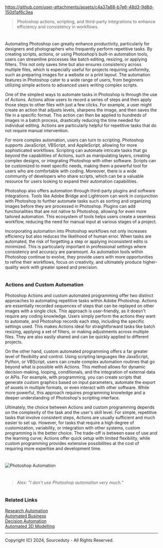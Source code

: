 https://github.com/user-attachments/assets/c4a37a88-b7e6-48d3-9d8d-150d1af6c3ea

> Photoshop actions, scripting, and third-party integrations to enhance efficiency and consistency in workflows.

#

Automating Photoshop can greatly enhance productivity, particularly for designers and photographers who frequently perform repetitive tasks. By creating scripts, actions, or using Photoshop’s built-in automation tools, users can streamline processes like batch editing, resizing, or applying filters. This not only saves time but also ensures consistency across multiple files, which is especially useful for projects requiring uniformity, such as preparing images for a website or a print layout. The automation features in Photoshop cater to a wide range of users, from beginners utilizing simple actions to advanced users writing complex scripts.

One of the simplest ways to automate tasks in Photoshop is through the use of Actions. Actions allow users to record a series of steps and then apply those steps to other files with just a few clicks. For example, a user might create an action that adjusts levels, sharpens the image, and then saves the file in a specific format. This action can then be applied to hundreds of images in a batch process, drastically reducing the time needed for individual editing. Actions are particularly helpful for repetitive tasks that do not require manual intervention.

For more complex automation, users can turn to scripting. Photoshop supports JavaScript, VBScript, and AppleScript, allowing for more sophisticated workflows. Scripting can automate intricate tasks that go beyond the capabilities of Actions, such as manipulating layers, creating complex designs, or integrating Photoshop with other software. Scripts can be customized to meet specific needs, making them a powerful tool for users who are comfortable with coding. Moreover, there is a wide community of developers who share scripts, which can be a valuable resource for users looking to expand their automation capabilities.

Photoshop also offers automation through third-party plugins and software integrations. Tools like Adobe Bridge and Lightroom can work in conjunction with Photoshop to further automate tasks such as sorting and organizing images before they are processed in Photoshop. Plugins can add functionalities that are not native to Photoshop, allowing for even more tailored automation. This ecosystem of tools helps users create a seamless workflow, reducing the need for manual input at various stages of a project.

Incorporating automation into Photoshop workflows not only increases efficiency but also reduces the likelihood of human error. When tasks are automated, the risk of forgetting a step or applying inconsistent edits is minimized. This is particularly important in professional settings where consistency and accuracy are paramount. As automation tools within Photoshop continue to evolve, they provide users with more opportunities to refine their workflows, focus on creativity, and ultimately produce higher-quality work with greater speed and precision.

#
### Actions and Custom Automation

Photoshop Actions and custom automated programming offer two distinct approaches to automating repetitive tasks within Adobe Photoshop. Actions are essentially recorded sequences of steps that can be replayed on other images with a single click. This approach is user-friendly, as it doesn't require any coding knowledge. Users simply perform the actions they want to automate, and Photoshop records each step, including the specific settings used. This makes Actions ideal for straightforward tasks like batch resizing, applying a set of filters, or making adjustments across multiple files. They are also easily shared and can be quickly applied to different projects.

On the other hand, custom automated programming offers a far greater level of flexibility and control. Using scripting languages like JavaScript, Python, or VBScript, users can create complex automation routines that go beyond what is possible with Actions. This method allows for dynamic decision-making, looping, conditionals, and the integration of external data or APIs. For example, with programming, you can create scripts that generate custom graphics based on input parameters, automate the export of assets in multiple formats, or even interact with other software. While more powerful, this approach requires programming knowledge and a deeper understanding of Photoshop's scripting interface.

Ultimately, the choice between Actions and custom programming depends on the complexity of the task and the user's skill level. For simple, repetitive tasks that involve consistent steps, Actions are usually sufficient and much easier to set up. However, for tasks that require a high degree of customization, variability, or integration with other systems, custom programming is the better choice. The trade-off is between ease of use and the learning curve; Actions offer quick setup with limited flexibility, while custom programming provides extensive possibilities at the cost of requiring more expertise and development time.

#
![Photoshop Automation](https://github.com/user-attachments/assets/63aba588-e08a-4efa-8a32-4418ea933e4b)

#

> Alex: "*I don't use Photoshop automation very much.*"

#
### Related Links

[Research Automation](https://github.com/sourceduty/Research_Automation)
<br>
[Automated Business](https://github.com/sourceduty/Automated_Business)
<br>
[Decision Automation](https://github.com/sourceduty/Decision_Automation)
<br>
[Automated 3D Modelling](https://github.com/sourceduty/Automated_3D_Modelling)

***
Copyright (C) 2024, Sourceduty - All Rights Reserved.
